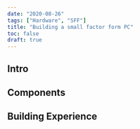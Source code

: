 ```yaml
---
date: "2020-08-26"
tags: ["Hardware", "SFF"]
title: "Building a small factor form PC"
toc: false
draft: true
---
```


## Intro

## Components

## Building Experience




